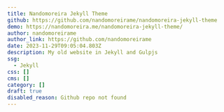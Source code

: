 ```yaml
---
title: Nandomoreira Jekyll Theme
github: https://github.com/nandomoreirame/nandomoreira-jekyll-theme
demo: https://nandomoreira.me/nandomoreira-jekyll-theme/
author: nandomoreirame
author_link: https://github.com/nandomoreirame
date: 2023-11-29T09:05:04.803Z
description: My old website in Jekyll and Gulpjs
ssg:
  - Jekyll
css: []
cms: []
category: []
draft: true
disabled_reason: Github repo not found
---
```

